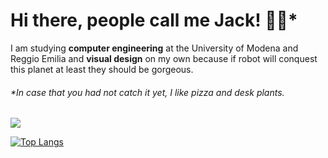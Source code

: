 # Hi there, people call me Jack! 🍕🌵*

I am studying **computer engineering** at the University of Modena and Reggio Emilia and **visual design** on my own because if robot will conquest this planet at least they should be gorgeous. 

###### *In case that you had not catch it yet, I like pizza and desk plants.

![](https://hit.yhype.me/github/profile?user_id=58181697)

[![Top Langs](https://github-readme-stats.vercel.app/api/top-langs/?username=jacksalici)](https://github.com/anuraghazra/github-readme-stats)
